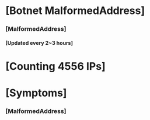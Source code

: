 # [Botnet MalformedAddress]
### [MalformedAddress]
#### [Updated every 2~3 hours]

# [Counting 4556 IPs]

# [Symptoms] 
###   [MalformedAddress]
